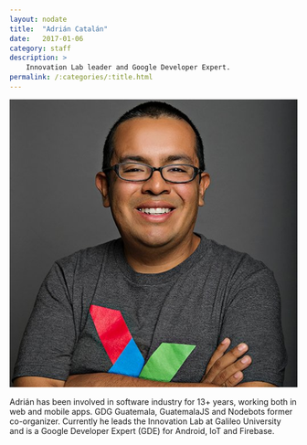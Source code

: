 ```yaml
---
layout: nodate
title:  "Adrián Catalán"
date:   2017-01-06
category: staff
description: >
    Innovation Lab leader and Google Developer Expert.
permalink: /:categories/:title.html
---
```


![Adrián Catalán](/assets/img/staff/adrian.jpg)

Adrián has been involved in software industry for 13+ years, working both in web and mobile apps. GDG Guatemala, GuatemalaJS and Nodebots former co-organizer. Currently he leads the Innovation Lab at Galileo University and is a Google Developer Expert (GDE) for Android, IoT and Firebase.